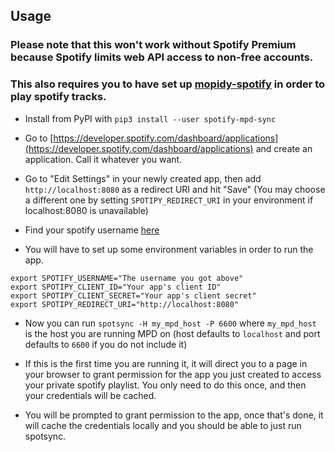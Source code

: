 ## Usage

### Please note that this won't work without Spotify Premium because Spotify limits web API access to non-free accounts.
### This also requires you to have set up [mopidy-spotify](https://github.com/mopidy/mopidy-spotify) in order to play spotify tracks.

* Install from PyPI with `pip3 install --user spotify-mpd-sync`

* Go to [https://developer.spotify.com/dashboard/applications](https://developer.spotify.com/dashboard/applications) and create an application. Call it whatever you want.

* Go to "Edit Settings" in your newly created app, then add
  `http://localhost:8080`
  as a redirect URI and hit "Save" (You may choose a different one by setting
  `SPOTIPY_REDIRECT_URI` in your environment if localhost:8080 is unavailable)

* Find your spotify username [here](https://www.spotify.com/us/account/overview/)

* You will have to set up some environment variables in order to run the app.

```
export SPOTIFY_USERNAME="The username you got above"
export SPOTIPY_CLIENT_ID="Your app's client ID"
export SPOTIPY_CLIENT_SECRET="Your app's client secret"
export SPOTIPY_REDIRECT_URI="http://localhost:8080"
```

* Now you can run `spotsync -H my_mpd_host -P 6600` where `my_mpd_host` is the host you
  are running MPD on (host defaults to `localhost` and port defaults to `6600` if you do not include it)

* If this is the first time you are running it, it will direct you to a page in
  your browser to grant permission for the app you just created to access your
  private spotify playlist. You only need to do this once, and then your
  credentials will be cached.

* You will be prompted to grant permission to the app, once that's done, it
  will cache the credentials locally and you should be able to just run
  spotsync.
